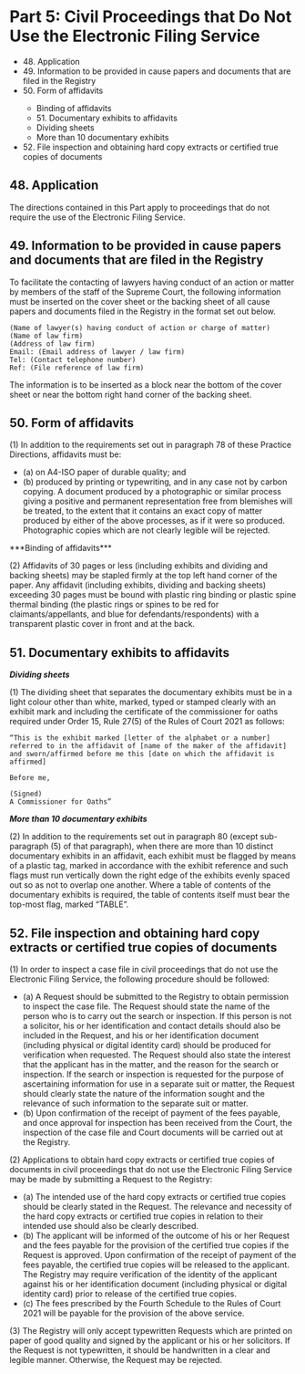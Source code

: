 # Part 5: Civil Proceedings that Do Not Use the Electronic Filing Service

<ul type="*">
	<li>48. Application</li>
	<li>49. Information to be provided in cause papers and documents that are filed in the Registry</li>
	<li>50. Form of affidavits</li>
		<ul>
			<li>Binding of affidavits</li>
			<li>51. Documentary exhibits to affidavits</li>
			<li>Dividing sheets</li>
			<li>More than 10 documentary exhibits</li>
		</ul>
	<li>52. File inspection and obtaining hard copy extracts or certified true copies of documents</li>
</ul>

## 48. Application 

The directions contained in this Part apply to proceedings that do not require the use of the Electronic Filing Service.

## 49. Information to be provided in cause papers and documents that are filed in the Registry 

To facilitate the contacting of lawyers having conduct of an action or matter by members of the staff of the Supreme Court, the following information must be inserted on the cover sheet or the backing sheet of all cause papers and documents filed in the Registry in the format set out below.
```
(Name of lawyer(s) having conduct of action or charge of matter)
(Name of law firm)
(Address of law firm)
Email: (Email address of lawyer / law firm)
Tel: (Contact telephone number)
Ref: (File reference of law firm)
```
The information is to be inserted as a block near the bottom of the cover sheet or near the bottom right hand corner of the backing sheet.

## 50. Form of affidavits 

(1)	In addition to the requirements set out in paragraph 78 of these Practice Directions, affidavits must be:
<ul type="*">
<li>(a)	on A4-ISO paper of durable quality; and</li>

<li>(b)	produced by printing or typewriting, and in any case not by carbon copying. A document produced by a photographic or similar process giving a positive and permanent representation free from blemishes will be treated, to the extent that it contains an exact copy of matter produced by either of the above processes, as if it were so produced. Photographic copies which are not clearly legible will be rejected.</li>
</ul>
***Binding of affidavits***

(2)	Affidavits of 30 pages or less (including exhibits and dividing and backing sheets) may be stapled firmly at the top left hand corner of the paper. Any affidavit (including exhibits, dividing and backing sheets) exceeding 30 pages must be bound with plastic ring binding or plastic spine thermal binding (the plastic rings or spines to be red for claimants/appellants, and blue for defendants/respondents) with a transparent plastic cover in front and at the back.

## 51. Documentary exhibits to affidavits 

***Dividing sheets***

(1)	The dividing sheet that separates the documentary exhibits must be in a light colour other than white, marked, typed or stamped clearly with an exhibit mark and including the certificate of the commissioner for oaths required under Order 15, Rule 27(5) of the Rules of Court 2021 as follows:

```
“This is the exhibit marked [letter of the alphabet or a number] referred to in the affidavit of [name of the maker of the affidavit] and sworn/affirmed before me this [date on which the affidavit is affirmed]

Before me,

(Signed)
A Commissioner for Oaths”
```
***More than 10 documentary exhibits***

(2)	In addition to the requirements set out in paragraph 80 (except sub-paragraph (5) of that paragraph), when there are more than 10 distinct documentary exhibits in an affidavit, each exhibit must be flagged by means of a plastic tag, marked in accordance with the exhibit reference and such flags must run vertically down the right edge of the exhibits evenly spaced out so as not to overlap one another. Where a table of contents of the documentary exhibits is required, the table of contents itself must bear the top-most flag, marked “TABLE”.

## 52. File inspection and obtaining hard copy extracts or certified true copies of documents

(1)	In order to inspect a case file in civil proceedings that do not use the Electronic Filing Service, the following procedure should be followed:
<ul type="*">
<li>(a)	A Request should be submitted to the Registry to obtain permission to inspect the case file. The Request should state the name of the person who is to carry out the search or inspection. If this person is not a solicitor, his or her identification and contact details should also be included in the Request, and his or her identification document (including physical or digital identity card) should be produced for verification when requested. The Request should also state the interest that the applicant has in the matter, and the reason for the search or inspection. If the search or inspection is requested for the purpose of ascertaining information for use in a separate suit or matter, the Request should clearly state the nature of the information sought and the relevance of such information to the separate suit or matter.</li>

<li>(b)	Upon confirmation of the receipt of payment of the fees payable, and once approval for inspection has been received from the Court, the inspection of the case file and Court documents will be carried out at the Registry.</li>
</ul>
(2)	Applications to obtain hard copy extracts or certified true copies of documents in civil proceedings that do not use the Electronic Filing Service may be made by submitting a Request to the Registry:
<ul type="*">
<li>(a)	The intended use of the hard copy extracts or certified true copies should be clearly stated in the Request. The relevance and necessity of the hard copy extracts or certified true copies in relation to their intended use should also be clearly described.</li>

<li>(b)	The applicant will be informed of the outcome of his or her Request and the fees payable for the provision of the certified true copies if the Request is approved. Upon confirmation of the receipt of payment of the fees payable, the certified true copies will be released to the applicant. The Registry may require verification of the identity of the applicant against his or her identification document (including physical or digital identity card) prior to release of the certified true copies.</li>

<li>(c)	The fees prescribed by the Fourth Schedule to the Rules of Court 2021 will be payable for the provision of the above service.</li>
</ul>
(3)	The Registry will only accept typewritten Requests which are printed on paper of good quality and signed by the applicant or his or her solicitors. If the Request is not typewritten, it should be handwritten in a clear and legible manner. Otherwise, the Request may be rejected.
